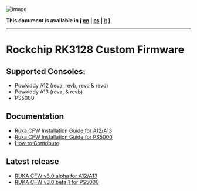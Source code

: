 ![image](https://user-images.githubusercontent.com/67930710/117461690-22bc2e80-af4e-11eb-8ac5-240f600ebe39.png)

**This document is available in [ [en](README.md) | [es](doc/readme_es.md) | [it](doc/readme_it.md) ]**

---

# Rockchip RK3128 Custom Firmware

## Supported Consoles:

* Powkiddy A12 (reva, revb, revc & revd)
* Powkiddy A13 (reva, & revb)
* PS5000 

## Documentation

* [Ruka CFW Installation Guide for A12/A13](doc/install.md)
* [Ruka CFW Installation Guide for PS5000](doc/install_ps5000.md)
* [How to Contribute](CONTRIBUTING.md)

## Latest release

* [RUKA CFW v3.0 alpha for A12/A13](https://github.com/Ruka-CFW/rk3128-cfw/releases/tag/v3.0_alpha_1)
* [RUKA CFW v3.0 beta 1 for PS5000](https://github.com/Ruka-CFW/rk3128-cfw/releases/tag/v3.0_beta_1)

